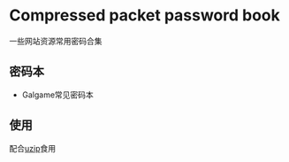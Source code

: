 # Compressed packet password book
一些网站资源常用密码合集

## 密码本
- Galgame常见密码本

## 使用
配合[uzip](https://www.yuque.com/farkaway/uzip/mhy85w)食用
